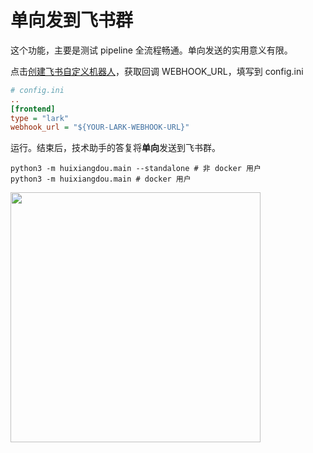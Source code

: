 # 单向发到飞书群

这个功能，主要是测试 pipeline 全流程畅通。单向发送的实用意义有限。

点击[创建飞书自定义机器人](https://open.feishu.cn/document/client-docs/bot-v3/add-custom-bot)，获取回调 WEBHOOK_URL，填写到 config.ini

```ini
# config.ini
..
[frontend]
type = "lark"
webhook_url = "${YOUR-LARK-WEBHOOK-URL}"
```

运行。结束后，技术助手的答复将**单向**发送到飞书群。

```shell
python3 -m huixiangdou.main --standalone # 非 docker 用户
python3 -m huixiangdou.main # docker 用户
```

<img src="https://github.com/user-attachments/assets/80ea52ea-babf-4ded-8481-ded8a1ee9fd4" width="400">
